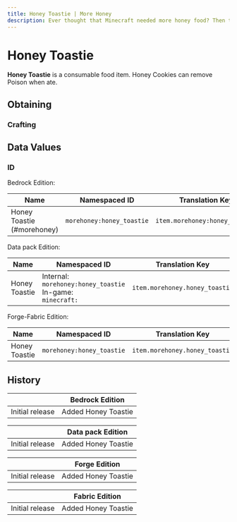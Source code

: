 ```yaml
---
title: Honey Toastie | More Honey
description: Ever thought that Minecraft needed more honey food? Then this is your mod! This mod adds more than 5+ honey foods. Use it to replenish those health and hunger points and have some good buffs.
---
```


# Honey Toastie

**Honey Toastie** is a consumable food item. Honey Cookies can remove Poison when ate.

## Obtaining

### Crafting

<ShapedRecipe
a1="" b1="morefood:butter" c1=""
a2="morefood:toast" b2="honey_bottle" c2="morefood:toast"
a3="" b3="" c3=""
output="morehoney:honey_toastie"/>

## Data Values

### ID

Bedrock Edition:

| Name                      | Namespaced ID            | Translation Key               |
| ------------------------- | ------------------------ | ----------------------------- |
| Honey Toastie (#morehoney) | `morehoney:honey_toastie` | `item.morehoney:honey_toastie` |

Data pack Edition:

| Name          | Namespaced ID                                                     | Translation Key               |
| ------------- | ----------------------------------------------------------------- | ----------------------------- |
| Honey Toastie | Internal:<br>`morehoney:honey_toastie`<br>In-game:<br>`minecraft:` | `item.morehoney.honey_toastie` |

Forge-Fabric Edition:

| Name          | Namespaced ID            | Translation Key               |
| ------------- | ------------------------ | ----------------------------- |
| Honey Toastie | `morehoney:honey_toastie` | `item.morehoney.honey_toastie` |

## History

|                 | Bedrock Edition     |
| --------------- | ------------------- |
| Initial release | Added Honey Toastie |

|                 | Data pack Edition   |
| --------------- | ------------------- |
| Initial release | Added Honey Toastie |

|                 | Forge Edition       |
| --------------- | ------------------- |
| Initial release | Added Honey Toastie |

|                 | Fabric Edition      |
| --------------- | ------------------- |
| Initial release | Added Honey Toastie |
